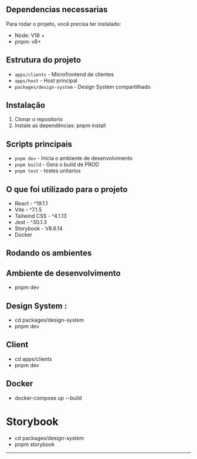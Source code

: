 ## Dependencias necessarias
Para rodar o projeto, você precisa ter instalado:

- Node: V18 +
- pnpm: v8+

## Estrutura do projeto

- `apps/clients` - Microfrontend de clientes
- `apps/host` - Host principal
- `packages/design-system` - Design System compartilhado

## Instalação
1. Clonar o repositorio
2. Instale as dependências: pnpm install



## Scripts principais

- `pnpm dev` - Inicia o ambiente de desenvolvimento
- `pnpm build` - Gera o build de PROD
- `pnpm test` - testes unitarios

## O que foi utilizado para o projeto 

- React - ^19.1.1
- Vite - ^7.1.5
- Tailwind CSS - ^4.1.13
- Jest -  ^30.1.3 
- Storybook - V8.6.14
- Docker



## Rodando os ambientes 

## Ambiente de desenvolvimento 
- pnpm dev

## Design System :
- cd packages/design-system
- pnpm dev

## Client
- cd apps/clients
- pnpm dev

## Docker 
- docker-compose up --build

# Storybook
- cd packages/design-system
- pnpm storybook
---


